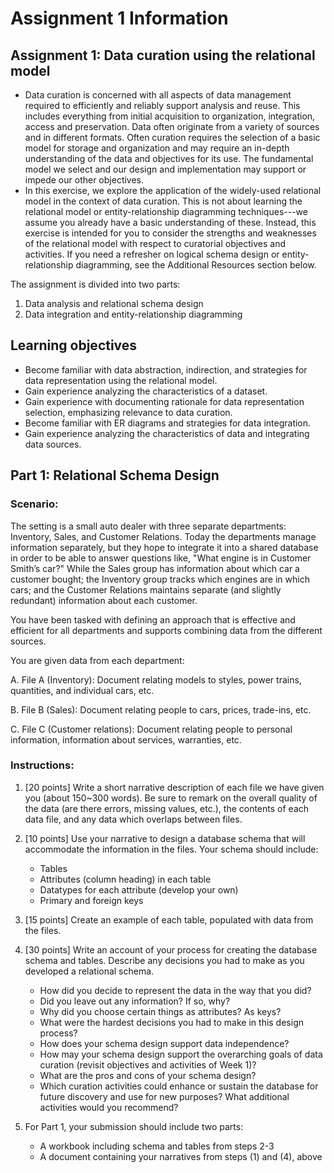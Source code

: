 # Assignment 1 Information

## Assignment 1: Data curation using the relational model
- Data curation is concerned with all aspects of data management required to efficiently and reliably support analysis and reuse. This includes everything from initial acquisition to organization, integration, access and preservation. Data often originate from a variety of sources and in different formats. Often curation requires the selection of a basic model for storage and organization and may require an in-depth understanding of the data and objectives for its use. The fundamental model we select and our design and implementation may support or impede our other objectives.
- In this exercise, we explore the application of the widely-used relational model in the context of data curation. This is not about learning the relational model or entity-relationship diagramming techniques---we assume you already have a basic understanding of these. Instead, this exercise is intended for you to consider the strengths and weaknesses of the relational model with respect to curatorial objectives and activities.  If you need a refresher on logical schema design or entity-relationship diagramming, see the Additional Resources section below.

The assignment is divided into two parts:
1. Data analysis and relational schema design
2. Data integration and entity-relationship diagramming

## Learning objectives
- Become familiar with data abstraction, indirection, and strategies for data representation using the relational model.
- Gain experience analyzing the characteristics of a dataset.
- Gain experience with documenting rationale for data representation selection, emphasizing relevance to data curation.
- Become familiar with ER diagrams and strategies for data integration.
- Gain experience analyzing the characteristics of data and integrating data sources.

## Part 1: Relational Schema Design
### Scenario:
The setting is a small auto dealer with three separate departments: Inventory, Sales, and Customer Relations. Today the departments manage information separately, but they hope to integrate it into a shared database  in order to be able to answer questions like, "What engine is in Customer Smith’s car?" While the Sales group has information about which car a customer bought; the Inventory group tracks which engines are in which cars; and the Customer Relations maintains separate (and slightly redundant) information about each customer.

You have been tasked with defining an approach that is effective and efficient for all departments and supports combining data from the different sources.

You are given data from each department:

A. File A (Inventory): Document relating models to styles, power trains, quantities, and individual cars, etc.

B. File B (Sales): Document relating people to cars, prices, trade-ins, etc.

C. File C (Customer relations): Document relating people to personal information, information about services, warranties, etc.

### Instructions:
1. [20 points] Write a short narrative description of each file we have given you (about 150~300 words). Be sure to remark on the overall quality of the data (are there errors, missing values, etc.), the contents of each data file, and any data which overlaps between files.

2. [10 points] Use your narrative to design a database schema that will accommodate the information in the files. Your schema should include:
    - Tables
    - Attributes (column heading) in each table
    - Datatypes for each attribute (develop your own)
    - Primary and foreign keys

3. [15 points] Create an example of each table, populated with data from the files.

4. [30 points] Write an account of your process for creating the database schema and tables. Describe any decisions you had to make as you developed a relational schema.
    - How did you decide to represent the data in the way that you did?
    - Did you leave out any information? If so, why?
    - Why did you choose certain things as attributes? As keys?
    - What were the hardest decisions you had to make in this design process?
    - How does your schema design support data independence?
    - How may your schema design support the overarching goals of data curation (revisit objectives and activities of Week 1)?
    - What are the pros and cons of your schema design?
    - Which curation activities could enhance or sustain the database for future discovery and use for new purposes? What additional activities would you recommend?

5. For Part 1, your submission should include two parts:
    - A workbook including schema and tables from steps 2-3
    - A document containing your narratives from steps (1) and (4), above

